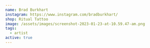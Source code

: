 ```yaml
---
name: Brad Burkhart
instagram: https://www.instagram.com/bradburkhart/
shop: Ritual Tattoo
image: /assets/images/screenshot-2023-01-23-at-10.59.47-am.png
tags:
  - artist
active: true
---
```

